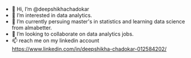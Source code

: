 - 👋 Hi, I’m @deepshikhachadokar
- 👀 I’m interested in data analytics.
- 🌱 I’m currently persuing master's in statistics and learning data science from almabetter. 
- 💞️ I’m looking to collaborate on data analytics jobs.
- 📫 reach me on my linkedin account https://www.linkedin.com/in/deepshikha-chadokar-012584202/

<!---
deepshikhachadokar/deepshikhachadokar is a ✨ special ✨ repository because its `README.md` (this file) appears on your GitHub profile.
You can click the Preview link to take a look at your changes.
--->

